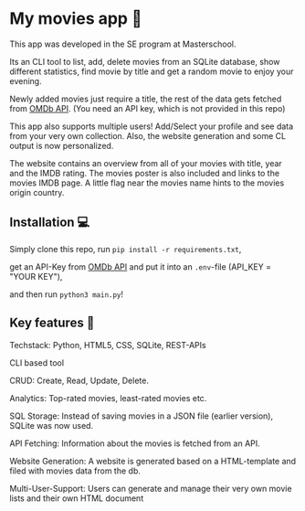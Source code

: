 # My movies app 🎥
This app was developed in the SE program at Masterschool.

Its an CLI tool to list, add, delete movies from an SQLite database, show different statistics, find movie by title and get a random movie to enjoy your evening.

Newly added movies just require a title, the rest of the data gets fetched from [OMDb API](https://www.omdbapi.com/). (You need an API key, which is not provided in this repo)

This app also supports multiple users! Add/Select your profile and see data from your very own collection. Also, the website generation and some CL output is now personalized.

The website contains an overview from all of your movies with title, year and the IMDB rating. The movies poster is also included and links to the movies IMDB page. A little flag near the movies name hints to the movies origin country.

## Installation 💻

Simply clone this repo, run ```pip install -r requirements.txt```, 

get an API-Key from [OMDb API](https://www.omdbapi.com/) and put it into an ```.env```-file (API_KEY = "YOUR KEY"),

and then run ```python3 main.py```! 
## Key features 🔑
Techstack: Python, HTML5, CSS, SQLite, REST-APIs

CLI based tool

CRUD: Create, Read, Update, Delete.

Analytics: Top-rated movies, least-rated movies etc.

SQL Storage: Instead of saving movies in a JSON file (earlier version), SQLite was now used.

API Fetching: Information about the movies is fetched from an API.

Website Generation: A website is generated based on a HTML-template and filed with movies data from the db.

Multi-User-Support: Users can generate and manage their very own movie lists and their own HTML document